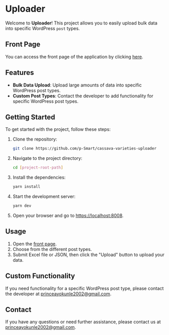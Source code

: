# Uploader

Welcome to **Uploader**! This project allows you to easily upload bulk data into specific WordPress `post` types.

## Front Page

You can access the front page of the application by clicking [here](https://localhost:8008).

## Features

- **Bulk Data Upload**: Upload large amounts of data into specific WordPress post types.
- **Custom Post Types**: Contact the developer to add functionality for specific WordPress post types.

## Getting Started

To get started with the project, follow these steps:

1. Clone the repository:
    ```sh
    git clone https://github.com/p-Smart/cassava-varieties-uploader
    ```
2. Navigate to the project directory:
    ```sh
    cd [project-root-path]
    ```
3. Install the dependencies:
    ```sh
    yarn install
    ```
4. Start the development server:
    ```sh
    yarn dev
    ```
5. Open your browser and go to [https://localhost:8008](https://localhost:8008).

## Usage

1. Open the [front page](https://localhost:8008).
2. Choose from the different post types.
3. Submit Excel file or JSON, then click the "Upload" button to upload your data.

## Custom Functionality

If you need functionality for a specific WordPress post type, please contact the developer at [princeayokunle2002@gmail.com](mailto:princeayokunle2002@gmail.com).

## Contact

If you have any questions or need further assistance, please contact us at [princeayokunle2002@gmail.com](mailto:princeayokunle2002@gmail.com).
